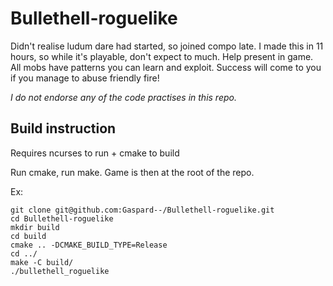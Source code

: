 # Bullethell-roguelike

Didn't realise ludum dare had started, so joined compo late.
I made this in 11 hours, so while it's playable, don't expect to much.
Help present in game. All mobs have patterns you can learn and exploit. Success will come to you if you manage to abuse friendly fire!

*I do not endorse any of the code practises in this repo.*

## Build instruction
Requires ncurses to run + cmake to build

Run cmake, run make. Game is then at the root of the repo.

Ex:

```
git clone git@github.com:Gaspard--/Bullethell-roguelike.git
cd Bullethell-roguelike
mkdir build
cd build
cmake .. -DCMAKE_BUILD_TYPE=Release
cd ../
make -C build/
./bullethell_roguelike
```
